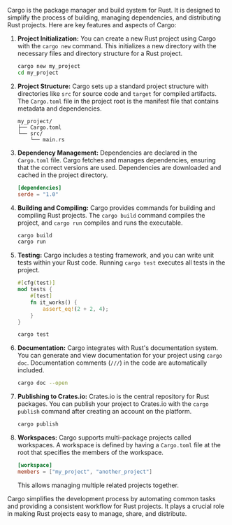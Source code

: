 Cargo is the package manager and build system for Rust. It is designed to simplify the process of building, managing dependencies, and distributing Rust projects. Here are key features and aspects of Cargo:

1. **Project Initialization:**
   You can create a new Rust project using Cargo with the `cargo new` command. This initializes a new directory with the necessary files and directory structure for a Rust project.

   ```bash
   cargo new my_project
   cd my_project
   ```

2. **Project Structure:**
   Cargo sets up a standard project structure with directories like `src` for source code and `target` for compiled artifacts. The `Cargo.toml` file in the project root is the manifest file that contains metadata and dependencies.

   ```plaintext
   my_project/
   ├── Cargo.toml
   └── src/
       └── main.rs
   ```

3. **Dependency Management:**
   Dependencies are declared in the `Cargo.toml` file. Cargo fetches and manages dependencies, ensuring that the correct versions are used. Dependencies are downloaded and cached in the project directory.

   ```toml
   [dependencies]
   serde = "1.0"
   ```

4. **Building and Compiling:**
   Cargo provides commands for building and compiling Rust projects. The `cargo build` command compiles the project, and `cargo run` compiles and runs the executable.

   ```bash
   cargo build
   cargo run
   ```

5. **Testing:**
   Cargo includes a testing framework, and you can write unit tests within your Rust code. Running `cargo test` executes all tests in the project.

   ```rust
   #[cfg(test)]
   mod tests {
       #[test]
       fn it_works() {
           assert_eq!(2 + 2, 4);
       }
   }
   ```

   ```bash
   cargo test
   ```

6. **Documentation:**
   Cargo integrates with Rust's documentation system. You can generate and view documentation for your project using `cargo doc`. Documentation comments (`///`) in the code are automatically included.

   ```bash
   cargo doc --open
   ```

7. **Publishing to Crates.io:**
   Crates.io is the central repository for Rust packages. You can publish your project to Crates.io with the `cargo publish` command after creating an account on the platform.

   ```bash
   cargo publish
   ```

8. **Workspaces:**
   Cargo supports multi-package projects called workspaces. A workspace is defined by having a `Cargo.toml` file at the root that specifies the members of the workspace.

   ```toml
   [workspace]
   members = ["my_project", "another_project"]
   ```

   This allows managing multiple related projects together.

Cargo simplifies the development process by automating common tasks and providing a consistent workflow for Rust projects. It plays a crucial role in making Rust projects easy to manage, share, and distribute.